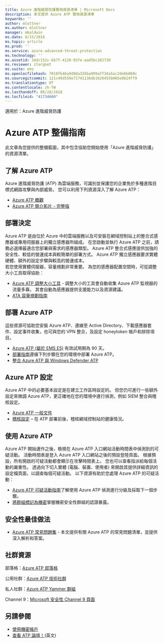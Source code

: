 ```yaml
---
title: Azure 進階威脅防護實用資源清單 | Microsoft Docs
description: 本文提供 Azure ATP 實用資源清單
keywords: ''
author: mlottner
ms.author: mlottner
manager: mbaldwin
ms.date: 8/15/2018
ms.topic: article
ms.prod: ''
ms.service: azure-advanced-threat-protection
ms.technology: ''
ms.assetid: 34dc152c-6b7f-4128-93fe-aad56c282730
ms.reviewer: itargoet
ms.suite: ems
ms.openlocfilehash: 7018fb46a9d9da326ba999aff34a5ac2de6b860c
ms.sourcegitcommit: 121c49d559e71741136db1626455b065e8624ff9
ms.translationtype: HT
ms.contentlocale: zh-TW
ms.lasthandoff: 08/20/2018
ms.locfileid: "41734660"
---
```

適用於：Azure 進階威脅防護



# <a name="azure-atp-readiness-guide"></a>Azure ATP 整備指南

此文章為您提供的整備藍圖，其中包含協助您開始使用「Azure 進階威脅防護」的資源清單。 

## <a name="understanding-azure-atp"></a>了解 Azure ATP

Azure 進階威脅防護 (ATP) 為雲端服務，可識別並保護您的企業免於多種進階目標式網路攻擊與內部威脅。 您可以利用下列資源深入了解 Azure ATP： 
- [Azure ATP 概觀](what-is-atp.md)
- [Azure ATP 簡介影片 - 完整版](https://www.youtube.com/watch?v=KX-xpFc0sBw) 

## <a name="deployment-decisions"></a>部署決定

Azure ATP 是由位於 Azure 中的雲端服務以及可安裝在網域控制站上的整合式感應器或專用伺服器上的獨立感應器所組成。 在您啟動並執行 Azure ATP 之前，請務必選擇最適合您部署與需求的感應器類型。 Azure ATP 整合式感應提供加強的安全性、較低的營運成本與較簡單的部署方式。 Azure ATP 獨立感應器要求實體硬體、額外的設定步驟與較高的營運成本。 <br>若您使用實體伺服器，容量規劃非常重要。 為您的感應器配置空間時，可從調整大小工具取得協助： 
- [Azure ATP 調整大小工具](http://aka.ms/aatpsizingtool) - 調整大小的工具會自動收集 Azure ATP 監視器的流量多寡。 其會自動為感應器提供支援能力以及資源建議。 
- [ATA 容量規劃指南](atp-capacity-planning.md)

## <a name="deploy-azure-atp"></a>部署 Azure ATP

這些資源可協助您安裝 Azure ATP、連線至 Active Directory、下載感應器套件、設定事件收集，也可與您的 VPN 整合，及設定 honeytoken 帳戶和排除項目。 
- [Azure ATP (屬於 EMS E5)](http://aka.ms/aatptrial) 有效試用期為 90 天。
- [部署指南](install-atp-step1.md)遵循下列步驟在您的環境中部署 Azure ATP。
- [整合 Azure ATP 與 Windows Defender ATP](integrate-wd-atp.md)

## <a name="azure-atp-settings"></a>Azure ATP 設定

Azure ATP 中的必要基本設定是在建立工作區時設定的。 但您仍可進行一些額外設定來微調 Azure ATP，更正確地在您的環境中進行偵測，例如 SIEM 整合與稽核設定。 

- [Azure ATP 一般文件](what-is-atp.md)
- [稽核設定](https://blogs.technet.microsoft.com/positivesecurity/2017/08/18/ata-auditing-auditpol-advanced-audit-settings-enforcement-lightweight-gateway-service-discovery/) – 在 ATP 部署前後，稽核網域控制站的健康情況。 

## <a name="work-with-azure-atp"></a>使用 Azure ATP

Azure ATP 開始運作之後，檢視在 Azure ATP 入口網站活動時間表中偵測到的可疑活動。 活動時間表是登入 Azure ATP 入口網站之後的預設登陸頁面。 根據預設，所有開啟的可疑活動都會顯示在攻擊時間表上。 您也可以查看指派給每個活動的嚴重性。 透過向下切入實體 (電腦、裝置、使用者) 來開啟其提供詳細資訊的設定檔頁面，以調查每個可疑活動。 以下資源有助於您處理 Azure ATP 的可疑活動： 

- [Azure ATP 可疑活動指南](suspicious-activity-guide.md)了解使用 Azure ATP 偵測進行分級及採取下一個步驟。
- [將群組標記為機密](sensitive-accounts.md)掌握機密安全性群組的認證暴露。

## <a name="security-best-practices"></a>安全性最佳做法

- [Azure ATP 常見問題集](atp-technical-faq.md) - 本文提供有關 Azure ATP 的常見問題清單，並提供深入解析和答案。 

## <a name="community-resources"></a>社群資源

部落格：[Azure ATP 部落格](https://aka.ms/aatpblog)

公用社群：[Azure ATP 技術社群](https://aka.ms/AatpCom)

私人社群：[Azure ATP Yammer 群組](https://www.yammer.com/azureadvisors/#/threads/inGroup?type=in_group&feedId=9386893&view=all)

Channel 9：[Microsoft 安全性 Channel 9 頁面](https://channel9.msdn.com/Shows/Microsoft-Security/)



## <a name="see-also"></a>另請參閱

- [使用機密帳戶](sensitive-accounts.md)
- [查看 ATP 論壇！](https://aka.ms/azureatpcommunity)\(英文\)
